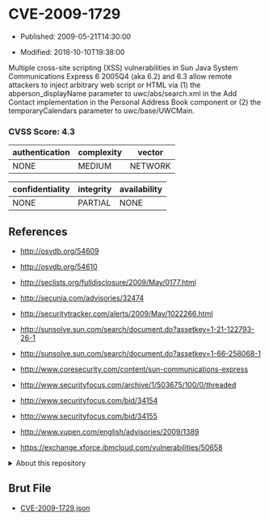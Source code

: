 # CVE-2009-1729

- Published: 2009-05-21T14:30:00

- Modified: 2018-10-10T19:38:00

Multiple cross-site scripting (XSS) vulnerabilities in Sun Java System Communications Express 6 2005Q4 (aka 6.2) and 6.3 allow remote attackers to inject arbitrary web script or HTML via (1) the abperson_displayName parameter to uwc/abs/search.xml in the Add Contact implementation in the Personal Address Book component or (2) the temporaryCalendars parameter to uwc/base/UWCMain.

### CVSS Score: **4.3**

| authentication | complexity | vector |
| --- | --- | --- |
| NONE | MEDIUM | NETWORK |

| confidentiality | integrity | availability |
| --- | --- | --- |
| NONE | PARTIAL | NONE |

## References

* http://osvdb.org/54609

* http://osvdb.org/54610

* http://seclists.org/fulldisclosure/2009/May/0177.html

* http://secunia.com/advisories/32474

* http://securitytracker.com/alerts/2009/May/1022266.html

* http://sunsolve.sun.com/search/document.do?assetkey=1-21-122793-26-1

* http://sunsolve.sun.com/search/document.do?assetkey=1-66-258068-1

* http://www.coresecurity.com/content/sun-communications-express

* http://www.securityfocus.com/archive/1/503675/100/0/threaded

* http://www.securityfocus.com/bid/34154

* http://www.securityfocus.com/bid/34155

* http://www.vupen.com/english/advisories/2009/1389

* https://exchange.xforce.ibmcloud.com/vulnerabilities/50658

<details>
<summary>About this repository</summary> 

  This repository is part of the project [Live Hack CVE](https://github.com/Live-Hack-CVE). Main website can be found [www.live-hack.org](https://www.live-hack.org) 
  
  Made by [Sn0wAlice](https://github.com/Sn0wAlice) for the people that care about security and need to have a feed of the latest CVEs. Hope you enjoy it, don't forget to star the repo and follow me on [Twitter](https://twitter.com/Sn0wAlice) and [Github](https://github.com/Sn0wAlice). And that is my [personnal website](https://www.alice-snow.me/)

  - [Home Page](https://github.com/Live-Hack-CVE)
  - [Framework](https://github.com/Live-Hack-CVE/cve-framework)
  - [CVE database](https://github.com/Live-Hack-CVE/full_database)
  - [Changelog](https://github.com/Live-Hack-CVE/Changelog)
</details>

## Brut File

* [CVE-2009-1729.json](https://raw.githubusercontent.com/Live-Hack-CVE/full_database/main/cves/2009/CVE-2009-1729.json)

